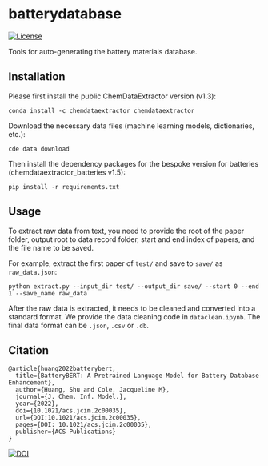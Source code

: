 # batterydatabase

[![License](http://img.shields.io/:license-mit-blue.svg?style=flat-square)](https://github.com/shuhuang/batterygui/blob/master/LICENSE)

Tools for auto-generating the battery materials database.

## Installation

Please first install the public ChemDataExtractor version (v1.3):
```
conda install -c chemdataextractor chemdataextractor
```

Download the necessary data files (machine learning models, dictionaries, etc.):
```
cde data download
```

Then install the dependency packages for the bespoke version for batteries (chemdataextractor_batteries v1.5):
```
pip install -r requirements.txt
```

## Usage

To extract raw data from text, you need to provide the root of the paper folder, output root to data record folder, start and end index of papers, and the file name to be saved.

For example, extract the first paper of `test/` and save to `save/` as `raw_data.json`:
```
python extract.py --input_dir test/ --output_dir save/ --start 0 --end 1 --save_name raw_data
```

After the raw data is extracted, it needs to be cleaned and converted into a standard format. We provide the data cleaning code in `dataclean.ipynb`. The final data format can be `.json`, `.csv` or `.db`.

## Citation

```
@article{huang2022batterybert,
  title={BatteryBERT: A Pretrained Language Model for Battery Database Enhancement},
  author={Huang, Shu and Cole, Jacqueline M},
  journal={J. Chem. Inf. Model.},
  year={2022},
  doi={10.1021/acs.jcim.2c00035},
  url={DOI:10.1021/acs.jcim.2c00035},
  pages={DOI: 10.1021/acs.jcim.2c00035},
  publisher={ACS Publications}
}
```
[![DOI](https://zenodo.org/badge/DOI/10.1038/s41597-020-00602-2.svg)](https://doi.org/100.1021/acs.jcim.2c00035)
